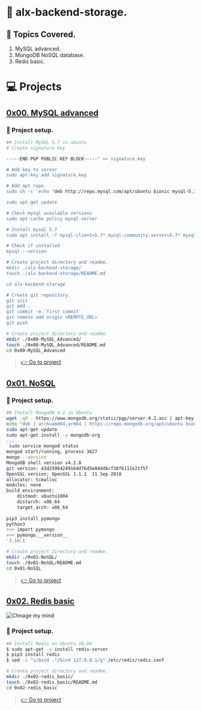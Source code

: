 # :book: alx-backend-storage.

## :page_with_curl: Topics Covered.
1. MySQL advanced.
2. MongoDB NoSQL database.
3. Redis basic.


# :computer: Projects
## [0x00. MySQL advanced](0x00-MySQL_Advanced)

### :wrench: Project setup.
```bash
## Install MySQL 5.7 in ubuntu
# Create signature key

-----END PGP PUBLIC KEY BLOCK-----" >> signature.key

# Add key to server
sudo apt-key add signature.key

# Add apt repo
sudo sh -c 'echo "deb http://repo.mysql.com/apt/ubuntu bionic mysql-5.7" >> /etc/apt/sources.list.d/mysql.list'

sudo apt-get update

# Check mysql available versions
sudo apt-cache policy mysql-server

# Install mysql 5.7
sudo apt install -f mysql-client=5.7* mysql-community-server=5.7* mysql-server=5.7*

# Check if installed
mysql --version

# Create project directory and readme.
mkdir ./alx-backend-storage/
touch ./alx-backend-storage/README.md

cd alx-backend-storage

# Create git repository.
git init
git add .
git commit -m 'first commit'
git remote add origin <REMOTE_URL>
git push
```

```bash
# Create project directory and readme.
mkdir ./0x00-MySQL_Advanced/
touch ./0x00-MySQL_Advanced/README.md
cd 0x00-MySQL_Advanced
```

> [:point_right: Go to project](0x00-MySQL_Advanced)

## [0x01. NoSQL](0x01-NoSQL)

### :wrench: Project setup.
```bash
## Install MongoDB 4.2 in Ubuntu
wget -qO - https://www.mongodb.org/static/pgp/server-4.2.asc | apt-key add -
echo "deb [ arch=amd64,arm64 ] https://repo.mongodb.org/apt/ubuntu bionic/mongodb-org/4.2 multiverse" > /etc/apt/sources.list.d/mongodb-org-4.2.list
sudo apt-get update
sudo apt-get install -y mongodb-org
...
 sudo service mongod status
mongod start/running, process 3627
mongo --version
MongoDB shell version v4.2.8
git version: 43d25964249164d76d5e04dd6cf38f6111e21f5f
OpenSSL version: OpenSSL 1.1.1  11 Sep 2018
allocator: tcmalloc
modules: none
build environment:
    distmod: ubuntu1804
    distarch: x86_64
    target_arch: x86_64
 
pip3 install pymongo
python3
>>> import pymongo
>>> pymongo.__version__
'3.10.1'
```

```bash
# Create project directory and readme.
mkdir ./0x01-NoSQL/
touch ./0x01-NoSQL/README.md
cd 0x01-NoSQL
```

> [:point_right: Go to project](0x01-NoSQL)


## [0x02. Redis basic](0x02-redis_basic)
![Chnage my mind](https://s3.amazonaws.com/alx-intranet.hbtn.io/uploads/medias/2020/1/40eab4627f1bea7dfe5e.png?X-Amz-Algorithm=AWS4-HMAC-SHA256&X-Amz-Credential=AKIARDDGGGOUSBVO6H7D%2F20230118%2Fus-east-1%2Fs3%2Faws4_request&X-Amz-Date=20230118T122540Z&X-Amz-Expires=86400&X-Amz-SignedHeaders=host&X-Amz-Signature=164275e7da0191ee3dc55f54aa8b546bd7ba59203ee71a281058a7e4e56c64c3)
### :wrench: Project setup.
```bash
## Install Redis on Ubuntu 18.04
$ sudo apt-get -y install redis-server
$ pip3 install redis
$ sed -i "s/bind .*/bind 127.0.0.1/g" /etc/redis/redis.conf
```

```bash
# Create project directory and readme.
mkdir ./0x02-redis_basic/
touch ./0x02-redis_basic/README.md
cd 0x02-redis_basic
```

> [:point_right: Go to project](0x02-redis_basic)
